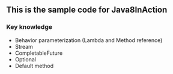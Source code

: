 ## This is the sample code for Java8InAction
### Key knowledge
- Behavior parameterization (Lambda and Method reference)
- Stream
- CompletableFuture
- Optional
- Default method
